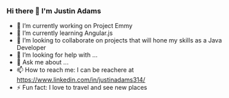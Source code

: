 ### Hi there 👋 I'm Justin Adams



- 🔭 I’m currently working on Project Emmy
- 🌱 I’m currently learning Angular.js
- 👯 I’m looking to collaborate on projects that will hone my skills as a Java Developer
- 🤔 I’m looking for help with ...
- 💬 Ask me about ...
- 📫 How to reach me: I can be reachere at https://www.linkedin.com/in/justinadams314/
- ⚡ Fun fact: I love to travel and see new places
